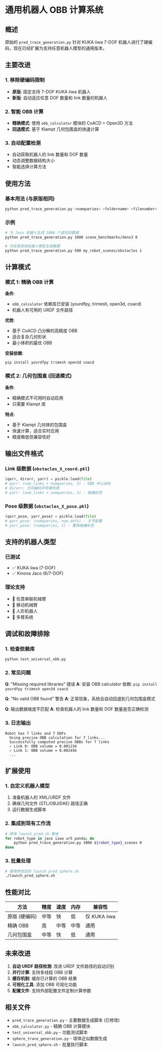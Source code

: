 # 通用机器人 OBB 计算系统

## 概述

原始的 `pred_trace_generation.py` 针对 KUKA iiwa 7-DOF 机器人进行了硬编码，现在已经扩展为支持任意机器人模型的通用版本。

## 主要改进

### 1. 移除硬编码限制
- **原版**: 固定支持 7-DOF KUKA iiwa 机器人
- **新版**: 自动适应任意 DOF 数量和 link 数量的机器人

### 2. 智能 OBB 计算
- **精确模式**: 使用 `obb_calculator` 模块的 CoACD + Open3D 方法
- **回退模式**: 基于 Klampt 几何包围盒的快速计算

### 3. 自动配置检测
- 自动获取机器人的 link 数量和 DOF 数量
- 动态调整数据结构大小
- 智能选择计算方法

## 使用方法

### 基本用法 (与原版相同)
```bash
python pred_trace_generation.py <numqueries> <foldername> <filenumber>
```

### 示例
```bash
# 为 Jaco 机器人生成 1000 个姿态的数据
python pred_trace_generation.py 1000 scene_benchmarks/dens3 0

# 为任意其他机器人模型生成数据
python pred_trace_generation.py 500 my_robot_scenes/obstacles 1
```

## 计算模式

### 模式 1: 精确 OBB 计算
**条件**: 
- `obb_calculator` 依赖库已安装 (yourdfpy, trimesh, open3d, coacd)
- 机器人有可用的 URDF 文件路径

**优势**:
- 基于 CoACD 凸分解的高精度 OBB
- 适合复杂几何形状
- 最小体积的最优 OBB

**安装依赖**:
```bash
pip install yourdfpy trimesh open3d coacd
```

### 模式 2: 几何包围盒 (回退模式)
**条件**: 
- 精确模式不可用时自动启用
- 只需要 Klampt 库

**特点**:
- 基于 Klampt 几何体的包围盒
- 快速计算，适合实时应用
- 精度略低但兼容性好

## 输出文件格式

### Link 级数据 (`obstacles_X_coord.pkl`)
```python
(qarr, dirarr, yarr) = pickle.load(file)
# qarr: (num_links × numqueries, 3) - OBB 中心坐标
# dirarr: 方向编码字符串列表
# yarr: (num_links × numqueries, 1) - 碰撞标签
```

### Pose 级数据 (`obstacles_X_pose.pkl`)  
```python
(qarr_pose, yarr_pose) = pickle.load(file)
# qarr_pose: (numqueries, num_dofs) - 关节配置
# yarr_pose: (numqueries, 1) - 整体碰撞标签
```

## 支持的机器人类型

### 已测试
- ✅ KUKA iiwa (7-DOF)
- ✅ Kinova Jaco (6/7-DOF)

### 理论支持
- 🔄 任意串联机械臂
- 🔄 移动机械臂
- 🔄 人形机器人
- 🔄 多臂系统

## 调试和故障排除

### 1. 检查依赖库
```bash
python test_universal_obb.py
```

### 2. 常见问题

**Q**: "Missing required libraries" 错误
**A**: 安装 OBB calculator 依赖: `pip install yourdfpy trimesh open3d coacd`

**Q**: "No valid OBB found" 警告
**A**: 正常现象，系统会自动回退到几何包围盒模式

**Q**: 输出数据维度不匹配
**A**: 检查机器人的 link 数量和 DOF 数量是否正确检测

### 3. 日志输出
```
Robot has 7 links and 7 DOFs
  Using precise OBB calculation for 7 links...
  Successfully computed precise OBBs for 7 links
  ✓ Link 0: OBB volume = 0.001234
  ✓ Link 1: OBB volume = 0.002456
  ...
```

## 扩展使用

### 1. 自定义机器人模型
1. 准备机器人的 XML/URDF 文件
2. 确保几何文件 (STL/OBJ/DAE) 路径正确
3. 运行数据生成脚本

### 2. 集成到现有工作流
```bash
# 修改 launch_pred.sh 脚本
for robot_type in jaco iiwa ur5 panda; do
    python pred_trace_generation.py 1000 ${robot_type}_scenes 0
done
```

### 3. 批量处理
```bash
# 使用修改后的 launch_pred_sphere.sh
./launch_pred_sphere.sh
```

## 性能对比

| 方法 | 精度 | 速度 | 内存 | 兼容性 |
|------|------|------|------|--------|
| 原版 (硬编码) | 中等 | 快 | 低 | 仅 KUKA iiwa |
| 精确 OBB | 高 | 中等 | 中等 | 通用 |
| 几何包围盒 | 中等 | 快 | 低 | 通用 |

## 未来改进

1. **自动 URDF 路径检测**: 改进 URDF 文件路径的自动识别
2. **并行计算**: 支持多线程 OBB 计算
3. **缓存机制**: 缓存已计算的 OBB 结果
4. **可视化工具**: 添加 OBB 可视化功能
5. **配置文件**: 支持外部配置文件定制计算参数

## 相关文件

- `pred_trace_generation.py` - 主要数据生成脚本 (已修改)
- `obb_calculator.py` - 精确 OBB 计算模块
- `test_universal_obb.py` - 功能测试脚本
- `sphere_trace_generation.py` - 球体近似数据生成
- `launch_pred_sphere.sh` - 批量执行脚本
